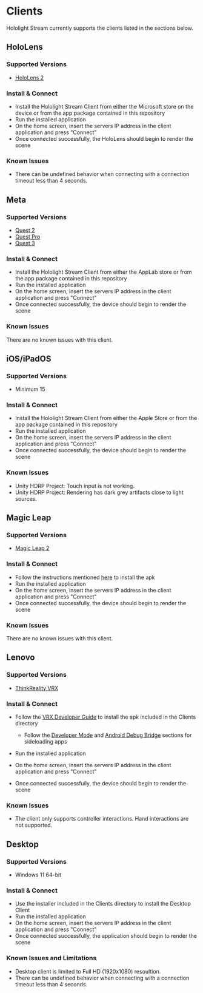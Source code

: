 # Clients

Hololight Stream currently supports the clients listed in the sections below.

## HoloLens

### Supported Versions

- [HoloLens 2](https://www.microsoft.com/en-us/hololens/buy)

### Install & Connect

- Install the Hololight Stream Client from either the Microsoft store on the device or from the app package contained in this repository
- Run the installed application
- On the home screen, insert the servers IP address in the client application and press "Connect"
- Once connected successfully, the HoloLens should begin to render the scene

### Known Issues

- There can be undefined behavior when connecting with a connection timeout less than 4 seconds.

## Meta

### Supported Versions

- [Quest 2](https://www.meta.com/us/en/quest/products/quest-2/)
- [Quest Pro](https://www.meta.com/us/quest/quest-pro/)
- [Quest 3](https://www.meta.com/us/en/quest/quest-3/)

### Install & Connect

- Install the Hololight Stream Client from either the AppLab store or from the app package contained in this repository
- Run the installed application
- On the home screen, insert the servers IP address in the client application and press "Connect"
- Once connected successfully, the device should begin to render the scene

### Known Issues

There are no known issues with this client.

## iOS/iPadOS

### Supported Versions

- Minimum 15

### Install & Connect

- Install the Hololight Stream Client from either the Apple Store or from the app package contained in this repository
- Run the installed application
- On the home screen, insert the servers IP address in the client application and press "Connect"
- Once connected successfully, the device should begin to render the scene

### Known Issues

- Unity HDRP Project: Touch input is not working.
- Unity HDRP Project: Rendering has dark grey artifacts close to light sources.

## Magic Leap

### Supported Versions

- [Magic Leap 2](https://www.magicleap.com/magic-leap-2)

### Install & Connect

- Follow the instructions mentioned [here](https://www.magicleap.care/hc/en-us/articles/5951496255885-Installing-and-Uninstalling-Apps) to install the apk
- Run the installed application
- On the home screen, insert the servers IP address in the client application and press "Connect"
- Once connected successfully, the device should begin to render the scene

### Known Issues

There are no known issues with this client.

## Lenovo

### Supported Versions

- [ThinkReality VRX](https://www.lenovo.com/us/en/thinkrealityvrx)

### Install & Connect

- Follow the [VRX Developer Guide](https://thinkreality.uds-dev.lenovo.com/developer-vrx/) to install the apk included in the Clients directory

  - Follow the [Developer Mode](https://thinkreality.uds-dev.lenovo.com/developer-vrx/developer-mode.html) and [Android Debug Bridge](https://thinkreality.uds-dev.lenovo.com/developer-vrx/adb.html) sections for sideloading apps

- Run the installed application
- On the home screen, insert the servers IP address in the client application and press "Connect"
- Once connected successfully, the device should begin to render the scene

### Known Issues

- The client only supports controller interactions. Hand interactions are not supported.

## Desktop

### Supported Versions

- Windows 11 64-bit

### Install & Connect

- Use the installer included in the Clients directory to install the Desktop Client
- Run the installed application
- On the home screen, insert the servers IP address in the client application and press "Connect"
- Once connected successfully, the application should begin to render the scene

### Known Issues and Limitations

- Desktop client is limited to Full HD (1920x1080) resoultion.
- There can be undefined behavior when connecting with a connection timeout less than 4 seconds.
